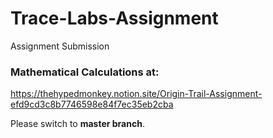 # Trace-Labs-Assignment
Assignment Submission

### Mathematical Calculations at:

https://thehypedmonkey.notion.site/Origin-Trail-Assignment-efd9cd3c8b7746598e84f7ec35eb2cba

Please switch to **master branch**.
